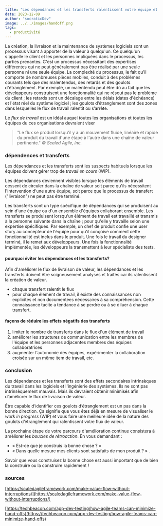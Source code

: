 ```yaml
---
title: "Les dépendances et les transferts ralentissent votre équipe et votre organisation"
date: 2023-12-09
author: "socraticDev"
image: ../../images/handoff.png
tags:
  - productivité
---
```


La création, la livraison et la maintenance de systèmes logiciels sont un processus visant à
apporter de la valeur à quelqu'un. Ce quelqu'un s'appelle le client et
les personnes impliquées dans le processus, les parties prenantes. C'est un processus
nécessitant des expertises différentes qui ne peut généralement pas être réalisé par une seule
personne ni une seule équipe. La complexité du processus, le fait qu'il
comporte de nombreuses pièces mobiles, conduit à des problèmes courants tels
que des malentendus, des retards et des goulots d'étranglement. Par exemple, un malentendu peut être dû au fait que les développeurs construisent
une fonctionnalité qui ne résout pas le problème du client ; les retards sont un décalage
entre les délais (dates d'échéance) et l'état réel du système logiciel ;
les goulots d’étranglement sont des zones dans lesquelles le flux de travail ralentit ou s’arrête.

Le _flux de travail_ est un idéal auquel toutes les organisations et toutes les équipes du
ces organisations devraient viser

> "Le flux se produit lorsqu'il y a un mouvement fluide, linéaire et rapide du produit du travail d'une étape à l'autre dans une chaîne de valeur pertinente."
> <cite>© Scaled Agile, Inc.</cite>

### dépendences et transferts

Les dépendances et les transferts sont les suspects habituels lorsque les équipes doivent gérer
trop de _travail en cours_ (WIP).

Les dépendances deviennent visibles lorsque les éléments de travail cessent de circuler dans la chaîne de valeur
soit parce qu'ils nécessitent l'intervention d'une autre équipe, soit parce que
le processus de transfert ("livraison") ne peut pas être terminé.

Les transferts sont un type spécifique de dépendances qui se produisent au sein
d'une équipe ou d'un ensemble d'équipes collaborant ensemble. Les transferts se
produisent lorsqu'un élément de travail est travaillé et transmis à la personne
suivante dans la chaîne ; pour qu'elle y travaille selon une expertise
spécifiques. Par exemple, un chef de produit confie une user story au
concepteur de l'équipe pour qu'il conçoive comment cette fonctionnalité
est inclus dans le produit. Une fois le travail du designer terminé, il le remet
aux développeurs. Une fois la fonctionnalité implémentée, les développeurs la transmettent
à leur spécialiste des tests.

#### pourquoi éviter les dépendances et les transferts?

Afin d'améliorer le flux de livraison de valeur, les dépendances et les transferts doivent être
soigneusement analysés et traités car ils ralentissent la création de valeur.

- chaque transfert ralentit le flux
- pour chaque élément de travail, il existe des connaissances non explicites et non documentées nécessaires à sa compréhension.
  Cette connaissance tacite a tendance à se perdre ou à se diluer à chaque transfert.

#### façons de réduire les effets négatifs des transferts

1. limiter le nombre de transferts dans le flux d'un élément de travail
2. améliorer les structures de communication entre les membres de l'équipe et les personnes adjacentes
   membres des équipes collaboratrices
3. augmenter l'autonomie des équipes, expérimenter la collaboration croisée sur
   un même item de travail, etc.

### conclusion

Les dépendances et les transferts sont des effets secondaires intrinsèques du travail dans les logiciels
et l'ingénierie des systèmes. Ils ne sont pas intrinsèquement mauvais. Mais ils devraient obtenir
minimisés afin d’améliorer le flux de livraison de valeur.

Être capable d’identifier ces goulots d’étranglement est un pas dans la bonne direction. Ça
signifie que vous êtes déjà en mesure de visualiser le _work in progress_ (WIP)
et vous faire une meilleure idée de la nature des goulots d’étranglement qui ralentissent votre flux de valeur.

La prochaine étape de votre parcours d'amélioration continue consistera à améliorer les _boucles de rétroaction_.
En vous demandant : 

- « Est-ce que je construis la bonne chose ? »  
- « Dans quelle mesure mes clients sont satisfaits de mon produit ? » .

Savoir que vous construisez la bonne chose est aussi important que de bien la
construire ou la construire rapidement !

### sources

[https://scaledagileframework.com/make-value-flow-without-interruptions/](https://scaledagileframework.com/make-value-flow-without-interruptions/)

[https://techbeacon.com/app-dev-testing/how-agile-teams-can-minimize-hand-offs](https://techbeacon.com/app-dev-testing/how-agile-teams-can-minimize-hand-offs)
